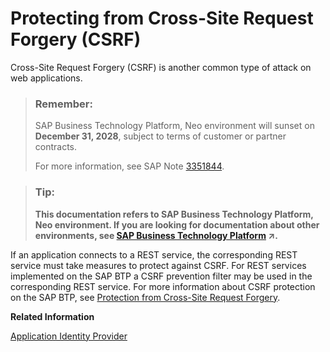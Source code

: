 <!-- loiobdc3f3c59a324be38c3e5a80dde2aa99 -->

# Protecting from Cross-Site Request Forgery \(CSRF\)

Cross-Site Request Forgery \(CSRF\) is another common type of attack on web applications.

> ### Remember:  
> SAP Business Technology Platform, Neo environment will sunset on **December 31, 2028**, subject to terms of customer or partner contracts.
> 
> For more information, see SAP Note [3351844](https://me.sap.com/notes/3351844).

> ### Tip:  
> **This documentation refers to SAP Business Technology Platform, Neo environment. If you are looking for documentation about other environments, see [SAP Business Technology Platform](https://help.sap.com/viewer/65de2977205c403bbc107264b8eccf4b/Cloud/en-US/6a2c1ab5a31b4ed9a2ce17a5329e1dd8.html "SAP Business Technology Platform (SAP BTP) is an integrated offering comprised of four technology portfolios: database and data management, application development and integration, analytics, and intelligent technologies. The platform offers users the ability to turn data into business value, compose end-to-end business processes, and build and extend SAP applications quickly.") :arrow_upper_right:.**

If an application connects to a REST service, the corresponding REST service must take measures to protect against CSRF. For REST services implemented on the SAP BTP a CSRF prevention filter may be used in the corresponding REST service. For more information about CSRF protection on the SAP BTP, see [Protection from Cross-Site Request Forgery](protection-from-cross-site-request-forgery-1f5f34e.md).

**Related Information**  


[Application Identity Provider](application-identity-provider-dc61853.md#loiodc618538d97610148155d97dcd123c24 "The application identity provider supplies the user base for your applications. For example, you can use your corporate identity provider for your applications. This is called identity federation. SAP BTP supports Security Assertion Markup Language (SAML) 2.0 for identity federation.")

 <?sap-ot O2O class="- topic/link " href="754818ea63874ea38843ab0ed1928765.xml" text="" desc="" xtrc="link:2" xtrf="file:/home/builder/src/dita-all/jjq1673438782153/loio9fe952ba277c471bbad80cd40548bb84_en-US/src/content/localization/en-us/bdc3f3c59a324be38c3e5a80dde2aa99.xml" ?> 

